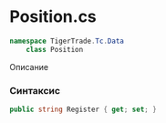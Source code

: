 
# Position.cs
```csharp
namespace TigerTrade.Tc.Data  
    class Position
```

Описание

### Синтаксис
```csharp
public string Register { get; set; }
```
